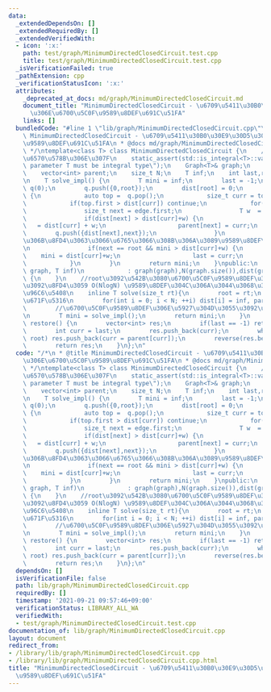 ```yaml
---
data:
  _extendedDependsOn: []
  _extendedRequiredBy: []
  _extendedVerifiedWith:
  - icon: ':x:'
    path: test/graph/MinimumDirectedClosedCircuit.test.cpp
    title: test/graph/MinimumDirectedClosedCircuit.test.cpp
  _isVerificationFailed: true
  _pathExtension: cpp
  _verificationStatusIcon: ':x:'
  attributes:
    _deprecated_at_docs: md/graph/MinimumDirectedClosedCircuit.md
    document_title: "MinimumDirectedClosedCircuit - \u6709\u5411\u30B0\u30E9\u30D5\
      \u306E\u6700\u5C0F\u9589\u8DEF\u691C\u51FA"
    links: []
  bundledCode: "#line 1 \"lib/graph/MinimumDirectedClosedCircuit.cpp\"\n/*\n * @title\
    \ MinimumDirectedClosedCircuit - \u6709\u5411\u30B0\u30E9\u30D5\u306E\u6700\u5C0F\
    \u9589\u8DEF\u691C\u51FA\n * @docs md/graph/MinimumDirectedClosedCircuit.md\n\
    \ */\ntemplate<class T> class MinimumDirectedClosedCircuit {\n    //T\u306F\u6574\
    \u6570\u578B\u306E\u307F\n    static_assert(std::is_integral<T>::value, \"template\
    \ parameter T must be integral type\");\n    Graph<T>& graph;\n    vector<T> dist;\n\
    \    vector<int> parent;\n    size_t N;\n    T inf;\n    int last,root;\nprivate:\n\
    \n    T solve_impl() {\n        T mini = inf;\n        last = -1;\n        RadixHeap<int>\
    \ q(0);\n        q.push({0,root});\n        dist[root] = 0;\n        while (q.size())\
    \ {\n            auto top =  q.pop();\n            size_t curr = top.second;\n\
    \            if(top.first > dist[curr]) continue;\n            for(auto& edge:graph.edges[curr]){\n\
    \                size_t next = edge.first;\n                T w  = edge.second;\n\
    \                if(dist[next] > dist[curr]+w) {\n                    dist[next]\
    \   = dist[curr] + w;\n                    parent[next] = curr;\n            \
    \        q.push({dist[next],next});\n                }\n                //\u6839\
    \u306B\u8FD4\u3063\u3066\u6765\u3066\u308B\u306A\u3089\u9589\u8DEF\u5019\u88DC\
    \n                if(next == root && mini > dist[curr]+w) {\n                \
    \    mini = dist[curr]+w;\n                    last = curr;\n                }\n\
    \            }\n        }\n        return mini;\n    }\npublic:\n    MinimumDirectedClosedCircuit(Graph<T>&\
    \ graph, T inf)\n            : graph(graph),N(graph.size()),dist(graph.size()),parent(graph.size()),inf(inf)\
    \ {\n    }\n    //root\u3092\u542B\u3080\u6700\u5C0F\u9589\u8DEF\u306E\u96C6\u5408\
    \u3092\u8FD4\u3059 O(NlogN) \u9589\u8DEF\u304C\u306A\u3044\u3068\u304D\u306F\u7A7A\
    \u96C6\u5408\n    inline T solve(size_t rt){\n        root = rt;\n        //\u521D\
    \u671F\u5316\n        for(int i = 0; i < N; ++i) dist[i] = inf, parent[i] = -1;\n\
    \        //\u6700\u5C0F\u9589\u8DEF\u306E\u5927\u304D\u3055\u3092\u6C7A\u3081\u308B\
    \n        T mini = solve_impl();\n        return mini;\n    }\n    vector<int>\
    \ restore() {\n        vector<int> res;\n        if(last == -1) return res;\n\
    \        int curr = last;\n        res.push_back(curr);\n        while(curr !=\
    \ root) res.push_back(curr = parent[curr]);\n        reverse(res.begin(),res.end());\n\
    \        return res;\n    }\n};\n"
  code: "/*\n * @title MinimumDirectedClosedCircuit - \u6709\u5411\u30B0\u30E9\u30D5\
    \u306E\u6700\u5C0F\u9589\u8DEF\u691C\u51FA\n * @docs md/graph/MinimumDirectedClosedCircuit.md\n\
    \ */\ntemplate<class T> class MinimumDirectedClosedCircuit {\n    //T\u306F\u6574\
    \u6570\u578B\u306E\u307F\n    static_assert(std::is_integral<T>::value, \"template\
    \ parameter T must be integral type\");\n    Graph<T>& graph;\n    vector<T> dist;\n\
    \    vector<int> parent;\n    size_t N;\n    T inf;\n    int last,root;\nprivate:\n\
    \n    T solve_impl() {\n        T mini = inf;\n        last = -1;\n        RadixHeap<int>\
    \ q(0);\n        q.push({0,root});\n        dist[root] = 0;\n        while (q.size())\
    \ {\n            auto top =  q.pop();\n            size_t curr = top.second;\n\
    \            if(top.first > dist[curr]) continue;\n            for(auto& edge:graph.edges[curr]){\n\
    \                size_t next = edge.first;\n                T w  = edge.second;\n\
    \                if(dist[next] > dist[curr]+w) {\n                    dist[next]\
    \   = dist[curr] + w;\n                    parent[next] = curr;\n            \
    \        q.push({dist[next],next});\n                }\n                //\u6839\
    \u306B\u8FD4\u3063\u3066\u6765\u3066\u308B\u306A\u3089\u9589\u8DEF\u5019\u88DC\
    \n                if(next == root && mini > dist[curr]+w) {\n                \
    \    mini = dist[curr]+w;\n                    last = curr;\n                }\n\
    \            }\n        }\n        return mini;\n    }\npublic:\n    MinimumDirectedClosedCircuit(Graph<T>&\
    \ graph, T inf)\n            : graph(graph),N(graph.size()),dist(graph.size()),parent(graph.size()),inf(inf)\
    \ {\n    }\n    //root\u3092\u542B\u3080\u6700\u5C0F\u9589\u8DEF\u306E\u96C6\u5408\
    \u3092\u8FD4\u3059 O(NlogN) \u9589\u8DEF\u304C\u306A\u3044\u3068\u304D\u306F\u7A7A\
    \u96C6\u5408\n    inline T solve(size_t rt){\n        root = rt;\n        //\u521D\
    \u671F\u5316\n        for(int i = 0; i < N; ++i) dist[i] = inf, parent[i] = -1;\n\
    \        //\u6700\u5C0F\u9589\u8DEF\u306E\u5927\u304D\u3055\u3092\u6C7A\u3081\u308B\
    \n        T mini = solve_impl();\n        return mini;\n    }\n    vector<int>\
    \ restore() {\n        vector<int> res;\n        if(last == -1) return res;\n\
    \        int curr = last;\n        res.push_back(curr);\n        while(curr !=\
    \ root) res.push_back(curr = parent[curr]);\n        reverse(res.begin(),res.end());\n\
    \        return res;\n    }\n};\n"
  dependsOn: []
  isVerificationFile: false
  path: lib/graph/MinimumDirectedClosedCircuit.cpp
  requiredBy: []
  timestamp: '2021-09-21 09:57:46+09:00'
  verificationStatus: LIBRARY_ALL_WA
  verifiedWith:
  - test/graph/MinimumDirectedClosedCircuit.test.cpp
documentation_of: lib/graph/MinimumDirectedClosedCircuit.cpp
layout: document
redirect_from:
- /library/lib/graph/MinimumDirectedClosedCircuit.cpp
- /library/lib/graph/MinimumDirectedClosedCircuit.cpp.html
title: "MinimumDirectedClosedCircuit - \u6709\u5411\u30B0\u30E9\u30D5\u306E\u6700\u5C0F\
  \u9589\u8DEF\u691C\u51FA"
---
```

